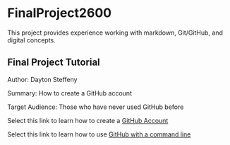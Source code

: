 # FinalProject2600
This project provides experience working with markdown, Git/GitHub, and digital concepts.

## Final Project Tutorial

Author: Dayton Steffeny

Summary: How to create a GitHub account

Target Audience: Those who have never used GitHub before


Select this link to learn how to create a [GitHub Account](https://github.com/DaytonSteffeny/FinalProject2600/blob/master/GitHubTutorial.md)

Select this link to learn how to use [GitHub with a command line](https://github.com/DaytonSteffeny/FinalProject2600/blob/master/GitHubUsingCmdLine.md)

